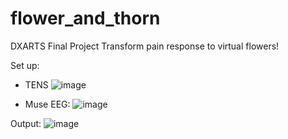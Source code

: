 # flower_and_thorn
DXARTS Final Project
Transform pain response to virtual flowers!

Set up:
* TENS
![image](https://github.com/crasgaitis/flower_and_thorn/assets/70042644/c429c4ad-5d11-4fdb-80cd-f5943aa2f830)

* Muse EEG:
![image](https://github.com/crasgaitis/flower_and_thorn/assets/70042644/d7baa56b-8be7-4acc-9778-ccfd5ca706d8)

  

Output:
![image](https://github.com/crasgaitis/flower_and_thorn/assets/70042644/8943fb92-4383-4d2e-b4d2-83d44ad3910d)
